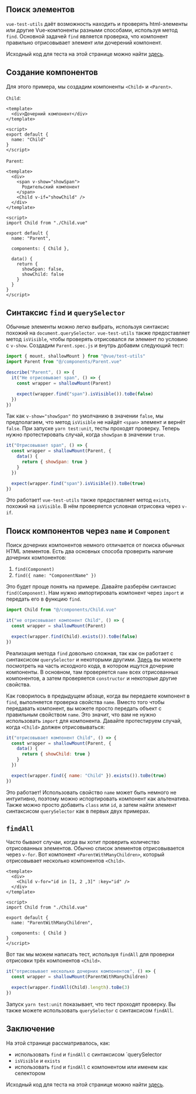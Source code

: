 ## Поиск элементов

`vue-test-utils` даёт возможность находить и проверять html-элементы или другие Vue-компоненты разными способами, используя метод `find`. Основной задачей `find` является проверка, что компонент правильно отрисовывает элемент или дочерений компонент.

Исходный код для теста на этой странице можно найти [здесь](https://github.com/lmiller1990/vue-testing-handbook/tree/master/demo-app/tests/unit/Parent.spec.js).

## Создание компонентов

Для этого примера, мы создадим компоненты `<Child>` и `<Parent>`.

`Child`: 

```vue
<template>
  <div>Дочерний компонент</div>
</template>

<script>
export default {
  name: "Child"
}
</script>
```

`Parent`:

```vue
<template>
  <div>
    <span v-show="showSpan">
      Родительский компонент
    </span>
    <Child v-if="showChild" />
  </div>
</template>

<script>
import Child from "./Child.vue"

export default {
  name: "Parent",

  components: { Child },

  data() {
    return {
      showSpan: false,
      showChild: false
    }
  }
}
</script>
```

## Синтаксис `find` и `querySelector`

Обычные элементы можно легко выбрать, используя синтаксис похожий на `document.querySelector`. `vue-test-utils` также предоставляет метод `isVisible`, чтобы проверять отрисовался ли элемент по условию с `v-show`. Создадим `Parent.spec.js` и внутрь добавим следующий тест:


```js
import { mount, shallowMount } from "@vue/test-utils"
import Parent from "@/components/Parent.vue"

describe("Parent", () => {
  it("Не отрисовывает span", () => {
    const wrapper = shallowMount(Parent)

    expect(wrapper.find("span").isVisible()).toBe(false)
  })
})
```

Так как `v-show="showSpan"` по умолчанию в значении `false`, мы предполагаем, что метод `isVisible` не найдёт `<span>` элемент и вернёт `false`. При запуске `yarn test:unit`, тесты проходят проверку. Теперь нужно протестировать случай, когда `showSpan` в значении `true`.
    

```js
it("Отрисовывает span", () => {
  const wrapper = shallowMount(Parent, {
    data() {
      return { showSpan: true }
    }
  })

  expect(wrapper.find("span").isVisible()).toBe(true)
})
```
 Это работает! `vue-test-utils` также предоставляет метод `exists`, похожий на `isVisible`. В нём проверяется условная отрисовка через `v-if`.

## Поиск компонентов через `name` и `Component`

Поиск дочерних компонентов немного отличается от поиска обычных HTML элементов. Есть два основных способа проверить наличие дочерних компонентов:

1. `find(Component)`
2. `find({ name: "ComponentName" })`

Это будет проще понять на примере. Давайте разберём синтаксис `find(Component)`. Нам нужно импортировать компонент через `import` и передать его в функцию `find`.

```js
import Child from "@/components/Child.vue"

it("не отрисовывает компонент Child", () => {
  const wrapper = shallowMount(Parent)

  expect(wrapper.find(Child).exists()).toBe(false)
})
```

Реализация метода `find` довольно сложная, так как он работает с синтаксисом `querySelector` и некоторыми другими. [Здесь](https://github.com/vuejs/vue-test-utils/blob/dev/packages/test-utils/src/find.js) вы можете посмотреть на часть исходного кода, в котором ищутся дочерние компоненты. В основном, там проверяется `name` всех отрисованных компонентов, а затем проверяется `constructor` и некоторые другие свойства. 

Как говорилось в предыдущем абзаце, когда вы передаете компонент в `find`, выполняется проверка свойства `name`.
Вместо того чтобы передавать компонент, вы можете просто передать объект с правильным свойством `name`. Это значит, что вам не нужно использовать `import` для компонента. Давайте протестируем случай, когда `<Child>` должен отрисовываться:

```js
it("отрисовывает компонент Child", () => {
  const wrapper = shallowMount(Parent, {
    data() {
      return { showChild: true }
    }
  })

  expect(wrapper.find({ name: "Child" }).exists()).toBe(true)
})
```

Это работает! Использовать свойство `name` может быть немного не интуитивно, поэтому можно испортировать компонент как альтенатива. Также можно просто добавить `class` или `id`, а затем найти элемент синтаксисом `querySelector` как в первых двух примерах.

## `findAll`

Часто бывают случаи, когда вы хотит проверить количество отрисованных элементов. Обычно список элементов отрисовывается через `v-for`. Вот компонент `<ParentWithManyChildren>`, который отрисовывает несколько компонентов `<Child>`.

```vue
<template>
  <div>
    <Child v-for="id in [1, 2 ,3]" :key="id" />
  </div>
</template>

<script>
import Child from "./Child.vue"

export default {
  name: "ParentWithManyChildren",

  components: { Child }
}
</script>
```

Вот так мы можем написать тест, используя `findAll` для проверки отрисовки трёх компонентов `<Child>`.

```js
it("отрисовывает несколько дочерних компонентов", () => {
  const wrapper = shallowMount(ParentWithManyChildren)

  expect(wrapper.findAll(Child).length).toBe(3)
})
```

Запуск `yarn test:unit` показывает, что тест проходят проверку. Вы также можете использовать `querySelector` с синтаксисом `findAll`.

## Заключение

На этой странице рассматривалось, как:

- использовать `find` и `findAll` с синтаксисом `querySelector
- `isVisible` и `exists`
- использовать `find` и `findAll` с компонентом или именем как селектором

Исходный код для теста на этой странице можно найти [здесь](https://github.com/lmiller1990/vue-testing-handbook/tree/master/demo-app/tests/unit/Parent.spec.js).

